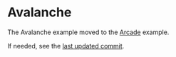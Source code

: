 # Avalanche

The Avalanche example moved to the [Arcade](../Arcade/) example.

If needed, see the [last updated commit](https://github.com/rajsite/webvi-experiments/tree/9e1b8add3e8d3c3529f8c6844745f3c4006becf0/Avalanche).
